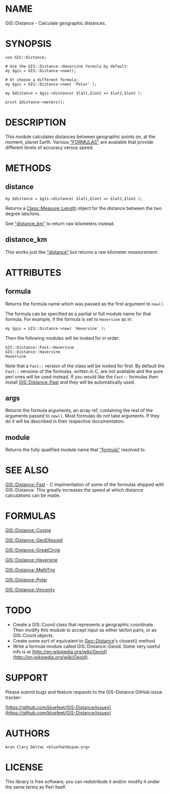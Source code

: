 # NAME

GIS::Distance - Calculate geographic distances.

# SYNOPSIS

    use GIS::Distance;
    
    # Use the GIS::Distance::Haversine formula by default:
    my $gis = GIS::Distance->new();
    
    # Or choose a different formula:
    my $gis = GIS::Distance->new( 'Polar' );
    
    my $distance = $gis->distance( $lat1,$lon1 => $lat2,$lon2 );
    
    print $distance->meters();

# DESCRIPTION

This module calculates distances between geographic points on, at the moment,
planet Earth.  Various ["FORMULAS"](#formulas) are available that provide different levels
of accuracy versus speed.

# METHODS

## distance

    my $distance = $gis->distance( $lat1,$lon1 => $lat2,$lon2 );

Returns a [Class::Measure::Length](https://metacpan.org/pod/Class::Measure::Length) object for the distance between the
two degree lats/lons.

See ["distance\_km"](#distance_km) to return raw kilometers instead.

## distance\_km

This works just like ["distance"](#distance) but returns a raw kilometer measurement.

# ATTRIBUTES

## formula

Returns the formula name which was passed as the first argument to `new()`.

The formula can be specified as a partial or full module name for that
formula.  For example, if the formula is set to `Haversine` as in:

    my $gis = GIS::Distance->new( 'Haversine' );

Then the following modules will be looked for in order:

    GIS::Distance::Fast::Haversine
    GIS::Distance::Haversine
    Haversine

Note that a `Fast::` version of the class will be looked for first.  By default
the `Fast::` versions of the formulas, written in C, are not available and the
pure perl ones will be used instead.  If you would like the `Fast::` formulas
then install [GIS::Distance::Fast](https://metacpan.org/pod/GIS::Distance::Fast) and they will be automatically used.

## args

Returns the formula arguments, an array ref, containing the rest of the
arguments passed to `new()`.  Most formulas do not take arguments.  If
they do it will be described in their respective documentation.

## module

Returns the fully qualified module name that ["formula"](#formula) resolved to.

# SEE ALSO

[GIS::Distance::Fast](https://metacpan.org/pod/GIS::Distance::Fast) - C implmentation of some of the formulas
shipped with GIS::Distance.  This greatly increases the speed at
which distance calculations can be made.

# FORMULAS

[GIS::Distance::Cosine](https://metacpan.org/pod/GIS::Distance::Cosine)

[GIS::Distance::GeoEllipsoid](https://metacpan.org/pod/GIS::Distance::GeoEllipsoid)

[GIS::Distance::GreatCircle](https://metacpan.org/pod/GIS::Distance::GreatCircle)

[GIS::Distance::Haversine](https://metacpan.org/pod/GIS::Distance::Haversine)

[GIS::Distance::MathTrig](https://metacpan.org/pod/GIS::Distance::MathTrig)

[GIS::Distance::Polar](https://metacpan.org/pod/GIS::Distance::Polar)

[GIS::Distance::Vincenty](https://metacpan.org/pod/GIS::Distance::Vincenty)

# TODO

- Create a GIS::Coord class that represents a geographic coordinate.  Then modify
this module to accept input as either lat/lon pairs, or as GIS::Coord objects.
- Create some sort of equivalent to [Geo::Distance](https://metacpan.org/pod/Geo::Distance)'s closest() method.
- Write a formula module called GIS::Distance::Geoid.  Some very useful info is
at [http://en.wikipedia.org/wiki/Geoid](http://en.wikipedia.org/wiki/Geoid).

# SUPPORT

Please submit bugs and feature requests to the GIS-Distance GitHub issue tracker:

[https://github.com/bluefeet/GIS-Distance/issues](https://github.com/bluefeet/GIS-Distance/issues)

# AUTHORS

    Aran Clary Deltac <bluefeet@cpan.org>

# LICENSE

This library is free software; you can redistribute it and/or modify
it under the same terms as Perl itself.
